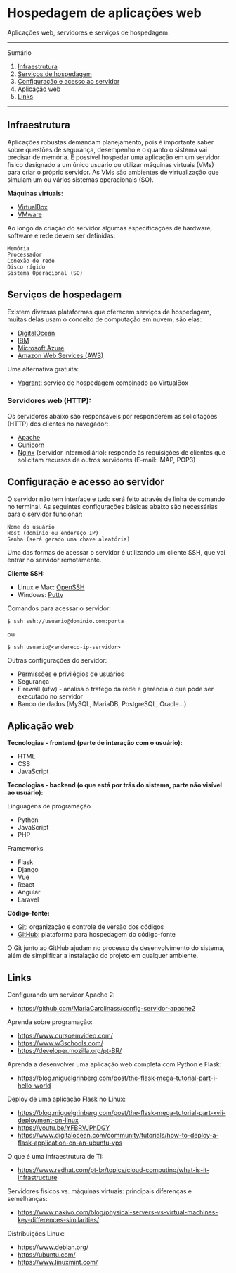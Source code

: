 # Hospedagem de aplicações web

Aplicações web, servidores e serviços de hospedagem.

*******
Sumário
 1. [Infraestrutura](#infraestrutura)
 2. [Serviços de hospedagem](#servicos)
 3. [Configuração e acesso ao servidor](#servidor)
 4. [Aplicação web](#aplicacao)
 5. [Links](#links)

*******

<div id='infraestrutura'/>

## Infraestrutura

Aplicações robustas demandam planejamento, pois é importante saber sobre questões de segurança, desempenho e o quanto o sistema vai precisar de memória. É possível hospedar uma aplicação em um servidor físico designado a um único usuário ou utilizar máquinas virtuais (VMs) para criar o próprio servidor. As VMs são ambientes de virtualização que simulam um ou vários sistemas operacionais (SO).

**Máquinas virtuais:**

- [VirtualBox](https://www.virtualbox.org/)
- [VMware](https://www.vmware.com/br.html)

Ao longo da criação do servidor algumas especificações de hardware, software e rede devem ser definidas:

    Memória
    Processador
    Conexão de rede
    Disco rígido
    Sistema Operacional (SO)

<div id='servicos'/>

## Serviços de hospedagem

Existem diversas plataformas que oferecem serviços de hospedagem, muitas delas usam o conceito de computação em nuvem, são elas:

- [DigitalOcean](https://www.digitalocean.com/)
- [IBM](https://www.ibm.com/br-pt)
- [Microsoft Azure](https://azure.microsoft.com/pt-br/) 
- [Amazon Web Services (AWS)](https://aws.amazon.com/pt/)

Uma alternativa gratuita:

- [Vagrant](https://www.vagrantup.com/): serviço de hospedagem combinado ao VirtualBox

### Servidores web (HTTP):

Os servidores abaixo são responsáveis por responderem às solicitações (HTTP) dos clientes no navegador:

 - [Apache](https://www.apache.org/)
 - [Gunicorn](https://gunicorn.org/)
 - [Nginx](https://nginx.org/) (servidor intermediário): responde às requisições de clientes que solicitam recursos de outros servidores (E-mail: IMAP, POP3)

<div id='servidor'/>

## Configuração e acesso ao servidor

O servidor não tem interface e tudo será feito através de linha de comando no terminal. As seguintes configurações básicas abaixo são necessárias para o servidor funcionar:

    Nome do usuário
    Host (domínio ou endereço IP)
    Senha (será gerado uma chave aleatória)

Uma das formas de acessar o servidor é utilizando um cliente SSH, que vai entrar no servidor remotamente. 

**Cliente SSH:**

- Linux e Mac: [OpenSSH](https://www.openssh.com/)
- Windows: [Putty](https://www.putty.org/)

Comandos para acessar o servidor:

`$ ssh ssh://usuario@dominio.com:porta` 

ou 

`$ ssh usuario@<endereco-ip-servidor>`

Outras configurações do servidor:

- Permissões e privilégios de usuários
- Segurança
- Firewall (ufw) - analisa o trafego da rede e gerência o que pode ser executado no servidor 
- Banco de dados (MySQL, MariaDB, PostgreSQL, Oracle...)
    
<div id='aplicacao'/>

## Aplicação web

**Tecnologias - frontend (parte de interação com o usuário):**

- HTML
- CSS
- JavaScript 

**Tecnologias - backend (o que está por trás do sistema, parte não visível ao usuário):**

Linguagens de programação

- Python
- JavaScript
- PHP

Frameworks

- Flask
- Django
- Vue
- React
- Angular
- Laravel

**Código-fonte:** 

- [Git](https://git-scm.com/): organização e controle de versão dos códigos
- [GitHub](https://github.com/): plataforma para hospedagem do código-fonte

O Git junto ao GitHub ajudam no processo de desenvolvimento do sistema, além de simplificar a instalação do projeto em qualquer ambiente.

<div id='links'/>

## Links

Configurando um servidor Apache 2:

- https://github.com/MariaCarolinass/config-servidor-apache2

Aprenda sobre programação:

- https://www.cursoemvideo.com/
- https://www.w3schools.com/
- https://developer.mozilla.org/pt-BR/

Aprenda a desenvolver uma aplicação web completa com Python e Flask:

- https://blog.miguelgrinberg.com/post/the-flask-mega-tutorial-part-i-hello-world

Deploy de uma aplicação Flask no Linux:

- https://blog.miguelgrinberg.com/post/the-flask-mega-tutorial-part-xvii-deployment-on-linux
- https://youtu.be/YFBRVJPhDGY
- https://www.digitalocean.com/community/tutorials/how-to-deploy-a-flask-application-on-an-ubuntu-vps

O que é uma infraestrutura de TI:

- https://www.redhat.com/pt-br/topics/cloud-computing/what-is-it-infrastructure

Servidores físicos vs. máquinas virtuais: principais diferenças e semelhanças:

- https://www.nakivo.com/blog/physical-servers-vs-virtual-machines-key-differences-similarities/

Distribuições Linux:

- https://www.debian.org/
- https://ubuntu.com/
- https://www.linuxmint.com/

